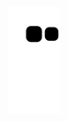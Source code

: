 <img src="https://raw.githubusercontent.com/Extravi/Extravi/output/github-contribution-grid-snake.svg" alt="yes" />
